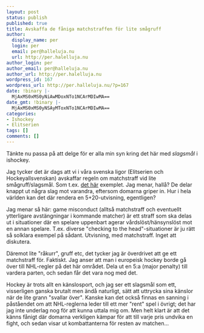 ```yaml
---
layout: post
status: publish
published: true
title: Avskaffa de fåniga matchstraffen för lite smågruff
author:
  display_name: per
  login: per
  email: per@halleluja.nu
  url: http://per.halelluja.nu
author_login: per
author_email: per@halleluja.nu
author_url: http://per.halelluja.nu
wordpress_id: 167
wordpress_url: http://per.halleluja.nu/?p=167
date: !binary |-
  MjAxMS0xMS0yNiAwMDoxNTo1NCArMDIwMA==
date_gmt: !binary |-
  MjAxMS0xMS0yNSAyMToxNTo1NCArMDIwMA==
categories:
- Ishockey
- Elitserien
tags: []
comments: []
---
```

<p>Tänkte nu passa på att delge för er alla min syn kring det här med <em>slagsmål</em> i ishockey.</p>
<p>Jag tycker det är dags att vi i våra svenska ligor (Elitserien och Hockeyallsvenskan) avskaffar regeln om matchstraff vid lite smågruff/slagsmål. Som t.ex. <a href="http://www.tv4play.se/sport/hockeyklipp?title=har_far_axelsson_matchstraff_efter_slagsmal_-_canal&videoid=2101958">det här</a> exemplet. Jag menar, hallå? De delar knappt ut några slag mot varandra, eftersom domarna griper in. Hur i hela världen kan det där rendera en 5+20-utvisning, egentligen?</p>

<p>Jag menar så här: game misconduct (alltså matchstraff och eventuellt ytterligare avstängningar i kommande matcher) är ett straff som ska delas ut i situationer där en spelare uppenbart agerar vårdslöst/hänsynslöst mot en annan spelare. T.ex. diverse "checking to the head"-situationer är ju rätt så solklara exempel på sådant. Utvisning, med matchstraff. Inget att diskutera.</p>
<p>Däremot lite "råkurr", gruff etc, det tycker jag är överdrivet att ge ett matchstraff för. Faktiskt. Jag anser att man i europeisk hockey borde gå över till NHL-regler på det här området. Dela ut en 5:a (major penalty) till vardera parten, och sedan får det vara nog med det.</p>
<p>Hockey är trots allt en känslosport, och jag ser ett slagsmål som ett, visserligen ganska brutalt men ändå naturligt, sätt att uttrycka sina känslor när de lite grann "svallar över". Kanske kan det också finnas en sanning i påståendet om att NHL-reglerna leder till ett mer "rent" spel i övrigt; det har jag inte underlag nog för att kunna uttala mig om. Men helt klart är att det känns fånigt där domarna verkligen kämpar för att till varje pris undvika en fight, och sedan visar ut kombattanterna för resten av matchen...</p>

